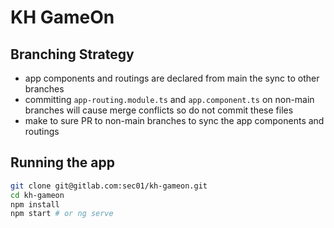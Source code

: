 # KH GameOn

## Branching Strategy

- app components and routings are declared from main the sync to other branches
- committing `app-routing.module.ts` and `app.component.ts` on non-main branches will cause merge conflicts so do not commit these files
- make to sure PR to non-main branches to sync the app components and routings

## Running the app

```bash
git clone git@gitlab.com:sec01/kh-gameon.git
cd kh-gameon
npm install
npm start # or ng serve
```
